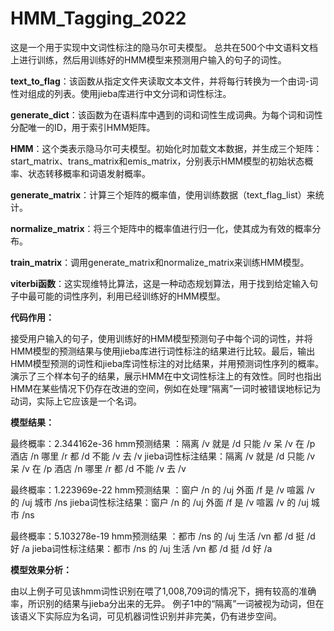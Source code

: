 ﻿# HMM_Tagging_2022

这是一个用于实现中文词性标注的隐马尔可夫模型。
总共在500个中文语料文档上进行训练，然后用训练好的HMM模型来预测用户输入的句子的词性。

**text_to_flag**：该函数从指定文件夹读取文本文件，并将每行转换为一个由词-词性对组成的列表。使用jieba库进行中文分词和词性标注。

**generate_dict**：该函数为在语料库中遇到的词和词性生成词典。为每个词和词性分配唯一的ID，用于索引HMM矩阵。

**HMM**：这个类表示隐马尔可夫模型。初始化时加载文本数据，并生成三个矩阵：start_matrix、trans_matrix和emis_matrix，分别表示HMM模型的初始状态概率、状态转移概率和词语发射概率。

**generate_matrix**：计算三个矩阵的概率值，使用训练数据（text_flag_list）来统计。

**normalize_matrix**：将三个矩阵中的概率值进行归一化，使其成为有效的概率分布。

**train_matrix**：调用generate_matrix和normalize_matrix来训练HMM模型。

**viterbi函数**：这实现维特比算法，这是一种动态规划算法，用于找到给定输入句子中最可能的词性序列，利用已经训练好的HMM模型。



**代码作用：**

接受用户输入的句子，使用训练好的HMM模型预测句子中每个词的词性，并将HMM模型的预测结果与使用jieba库进行词性标注的结果进行比较。最后，输出HMM模型预测的词性和jieba库词性标注的对比结果，并用预测词性序列的概率。演示了三个样本句子的结果，展示HMM在中文词性标注上的有效性。同时也指出HMM在某些情况下仍存在改进的空间，例如在处理“隔离”一词时被错误地标记为动词，实际上它应该是一个名词。



**模型结果：**

最终概率：2.344162e-36 
hmm预测结果      ：隔离 /v 就是 /d 只能 /v 呆 /v 在 /p 酒店 /n 哪里 /r 都 /d 不能 /v 去 /v 
jieba词性标注结果：隔离 /v 就是 /d 只能 /v 呆 /v 在 /p 酒店 /n 哪里 /r 都 /d 不能 /v 去 /v

最终概率：1.223969e-22
hmm预测结果      ：窗户 /n 的 /uj 外面 /f 是 /v 喧嚣 /v 的 /uj 城市 /ns
jieba词性标注结果：窗户 /n 的 /uj 外面 /f 是 /v 喧嚣 /v 的 /uj 城市 /ns

最终概率：5.103278e-19
hmm预测结果      ：都市 /ns 的 /uj 生活 /vn 都 /d 挺 /d 好 /a
jieba词性标注结果：都市 /ns 的 /uj 生活 /vn 都 /d 挺 /d 好 /a



**模型效果分析：**

由以上例子可见该hmm词性识别在喂了1,008,709词的情况下，拥有较高的准确率，所识别的结果与jieba分出来的无异。
例子1中的“隔离”一词被视为动词，但在该语义下实际应为名词，可见机器词性识别并非完美，仍有进步空间。
